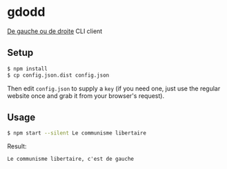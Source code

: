 # gdodd

[De gauche ou de droite](https://degaucheoudedroite.delemazure.fr/) CLI client

## Setup

```sh
$ npm install
$ cp config.json.dist config.json
```

Then edit `config.json` to supply a `key` (if you need one, just use the regular website once and grab it from your browser's request).

## Usage

```sh
$ npm start --silent Le communisme libertaire
```

Result:

```
Le communisme libertaire, c'est de gauche
```
